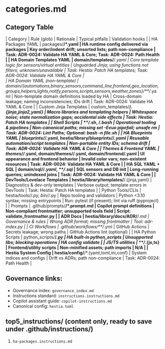 # categories.md

## Category Table

| Category	| Rule (glob)	| Rationale	| Typical pitfalls	| Validation hooks |
| HA Packages YAML	| packages/**/*.yaml	| HA runtime config delivered via packages	| Key order/indent drift; unsorted lists; path non-compliance	| Task: ADR-0024: Validate HA YAML & Core; Task: ADR-0024: Path Health |
| HA Domain Templates YAML	| domain/templates/**/*.yaml	| Core template logic for sensors/virtual entities	| Unguarded Jinja; using functions not filters; unknown/unavailable	| Task: Hestia: Patch HA templates; Task: ADR-0024: Validate HA YAML & Core |   
| HA Domain YAML (non-template)	| domain/{automations,binary_sensors,command_line,frontend,geo_location,groups,helpers,lights,notify,persons,scripts,sensors,weather,zones}/**/*.yaml	| Non-template domain definitions loaded by HA	| Cross-domain leakage; naming inconsistencies; IDs drift	| Task: ADR-0024: Validate HA YAML & Core |
| Custom Jinja Templates	| custom_templates/**/*.{jinja,jinja2,yaml}	| Macro libraries and templating helpers	| Whitespace noise; state normalization gaps; accidental side effects	| Task: Hestia: Patch HA templates |
| Shell Scripts	| **/*.sh, **/*.bash	| Operational tooling & pipelines	| Non-canonical paths; missing set -Eeuo pipefail; unsafe rm	| Task: ADR-0024: Lint Paths; Optional: bash -n file.sh |
| HA Blueprints YAML	| blueprints//*.yaml, hestia/library/blueprints//*.yaml	| Reusable automation/script templates	| Non-portable entity IDs; schema drift	| Task: ADR-0024: Validate HA YAML & Core |
| Themes & Frontend YAML	| themes//*.yaml, domain/themes//.yaml, domain/frontend/.yaml	| UI appearance and frontend behavior	| Invalid color vars; non-existent resources	| Task: ADR-0024: Validate HA YAML & Core |
| HA SQL YAML + SQL	| domain/sql/**/*.yaml, **/*.sql	| SQL sensors and DB init	| Long-running queries; unindexed joins	| Task: ADR-0024: Validate HA YAML & Core |
| DevTools/Lovelace Templates	| hestia/library/templates/**/.{jinja,yaml}	| Diagnostics & dev-only templates	| Verbose output; template errors in DevTools	| Task: Hestia: Patch HA templates |
| Python Tools/CLIs	| hestia/tools//*.py, bin//*.py	| Repo tooling and validators	| Python <3.10 syntax; missing entrypoints	| Run: pytest (if present); lint via ruff (pyproject) |
| Prompts	| .github/prompts/**/*.prompt.md	| Copilot prompt definitions	| Non-compliant frontmatter; unsupported tools field	| Script: validate_frontmatter.py |
| ADR Docs	| hestia/library/docs/ADR/**/*.md	| Governance & rules	| Wrong ADR format; missing frontmatter	| Tool: adr-index.py |
| CI Workflows	| .github/workflows/**/*.yml	| GitHub Actions	| Secrets leakage; wrong paths	| GitHub Actions lint (optional) |
| HA Python Scripts	| python_scripts/**/*.py	| HA built-in python_scripts	| Unsupported libs; blocking operations	| HA config validate |
| JS/TS utilities	| **/*.{js,ts}	| Frontend/utility scripts	| Non-minified assets; path imports	| N/A |
| Hestia System Config	| hestia/config/**/*.{yaml,toml,ini,conf}	| System indices and configs	| Drift vs ADRs; path non-compliance	| Task: ADR-0024: Path Health |


## Governance links:

- Governance index: `governance_index.md`
- Instructions standard: `instructions.instructions.md`
- Copilot assistant guide: `copilot-instructions.md`
- Canonical config: `hestia.toml`

## top5_instructions/ (content only, ready to save under .github/instructions/)
1) `ha-packages.instructions.md`
